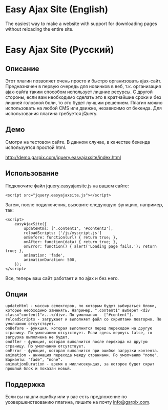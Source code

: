 Easy Ajax Site (English)
========================

The easiest way to make a website with support for downloading pages without reloading the entire site.


Easy Ajax Site (Русский)
========================

Описание
--------

Этот плагин позволяет очень просто и быстро организовать ajax-сайт.
Предназначен в первую очередь для новичков в веб, т.к. организация ajax-сайта таким способом использует лишние ресурсы. С другой стороны, если вам необходимо сделать это в кратчайшие сроки и без лишней головной боли, то это будет лучшим решением. Плагин можно использовать на любой CMS или движке, независимо от бекенда.
Для использования плагина требуется jQuery.

Демо
----

Смотри на тестовом сайте. В данном случае, в качестве бекенда используется простой html.

http://demo.garpix.com/jquery.easyajaxsite/index.html

Использование
-------------

Подключите файл jquery.easyajaxsite.js на вашем сайте:

    <script src="jquery.easyajaxsite.js"></script>

Затем, после подключения, вызовите следующую функцию, например, так:

    <script>
        easyAjaxSite({
        	updateHtml: ['.content1', '#content2'],
        	reloadScripts: ['/js/myscript.js']
        	onBefore: function(url) { return true; },
        	onAfter: function(data) { return true; },
        	onError: function() { alert('Loading page fails.'); return true; },
        	animation: 'fade',
            animationDuration: 500,
    	});
    </script>

Все, теперь ваш сайт работает и по ajax и без него.

Опции
-----

    updateHtml - массив селекторов, по которым будут выбираться блоки, которые необходимо заменять. Например, ".content1" выберет <div class="content1">...</div>. По умолчанию - ["#content"].
    reloadScripts - загружает и выполняет файл со скриптами повторно. По умолчанию отсутствует.
    onBefore - функция, которая выполнится перед переходом на другую страницу. По умолчанию отсутствует. Если здесь вернуть false, то загрузка выполнена не будет.
    onAfter - функция, которая выполнится после перехода на другую страницу. По умолчанию отсутствует.
    onError - функция, которая выполнится при ошибке загрузки контента.
    animation - анимация перехода между страниами. По умолчанию "none". Варианты: "fade", "none".
    animationDuration - время в миллисекундах, за которое будет скрыт прошлый блок и показан новый.

Поддержка
---------

Если вы нашли ошибку или у вас есть предложение по усовершенствованию плагина, пишите на почту info@garpix.com.
